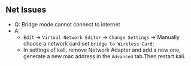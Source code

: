 ## Net Issues
- Q: Bridge mode cannot connect to internet
- A: 
  - `Edit` -> `Virtual Network Editor` -> `Change Settings` -> Manually choose a network card set `bridge to Wireless Card`;
  - In settings of kali, remove Network Adapter and add a new one, generate a new mac address in the `Advanced` tab.Then restart kali.

